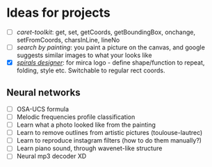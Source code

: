 # Ideas for projects

* [ ] _caret-toolkit_: get, set, getCoords, getBoundingBox, onchange, setFromCoords, charsInLine, lineNo
* [ ] _search by painting_: you paint a picture on the canvas, and google suggests similar images to what your looks like
* [x] [_spirals designer_](https://mircamtl.github.io/logo): for mirca logo - define shape/function to repeat, folding, style etc. Switchable to regular rect coords.

## Neural networks

* [ ] OSA-UCS formula
* [ ] Melodic frequencies profile classification
* [ ] Learn what a photo looked like from the painting
* [ ] Learn to remove outlines from artistic pictures (toulouse-lautrec)
* [ ] Learn to reproduce instagram filters (how to do them manually?)
* [ ] Learn piano sound, through wavenet-like structure
* [ ] Neural mp3 decoder XD
